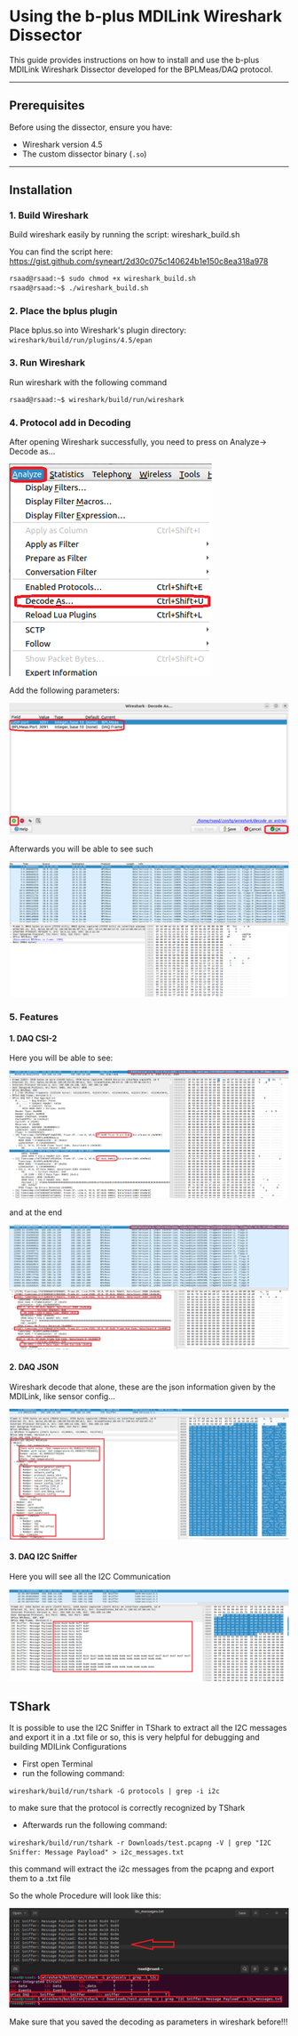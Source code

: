 # Using the b-plus MDILink Wireshark Dissector

This guide provides instructions on how to install and use the b-plus MDILink Wireshark Dissector developed for the BPLMeas/DAQ protocol.

---

## Prerequisites

Before using the dissector, ensure you have:

- Wireshark version 4.5
- The custom dissector binary (`.so`)

---

## Installation

### 1. Build Wireshark
Build wireshark easily by running the script: wireshark_build.sh

You can find the script here: https://gist.github.com/syneart/2d30c075c140624b1e150c8ea318a978
```bash
rsaad@rsaad:~$ sudo chmod +x wireshark_build.sh
rsaad@rsaad:~$ ./wireshark_build.sh
```

### 2. Place the bplus plugin
Place bplus.so into Wireshark's plugin directory: `wireshark/build/run/plugins/4.5/epan`

### 3. Run Wireshark
Run wireshark with the following command

```bash
rsaad@rsaad:~$ wireshark/build/run/wireshark
```
### 4. Protocol add in Decoding
After opening Wireshark successfully, you need to press on Analyze→ Decode as...

![](docs/analyze_decode_as.png)

Add the following parameters:

![](docs/decoding_parameters.png)

Afterwards you will be able to see such

![](docs/wireshark.png)

### 5. Features

#### 1. DAQ CSI-2 
Here you will be able to see:

![](docs/csi2.png)

and at the end

![](docs/csi2_end.png)

#### 2. DAQ JSON
Wireshark decode that alone, these are the json information given by the MDILink, like sensor config...

![](docs/json.png)

#### 3. DAQ I2C Sniffer
Here you will see all the I2C Communication

![](docs/i2c.png)

## TShark
It is possible to use the I2C Sniffer in TShark to extract all the I2C messages and export it in a .txt file or so, this is very helpful for debugging and building MDILink Configurations

- First open Terminal
- run the following command: 

`wireshark/build/run/tshark -G protocols | grep -i i2c ` 

to make sure that the protocol is correctly recognized by TShark
- Afterwards run the following command: 

`wireshark/build/run/tshark -r Downloads/test.pcapng -V | grep "I2C Sniffer: Message Payload" > i2c_messages.txt`

this command will extract the i2c messages from the pcapng and export them to a .txt file

So the whole Procedure will look like this:

![](docs/TShark.png)

Make sure that you saved the decoding as parameters in wireshark before!!!
